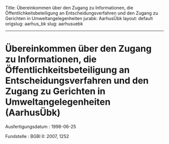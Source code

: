 Title: Übereinkommen über den Zugang zu Informationen, die Öffentlichkeitsbeteiligung
  an Entscheidungsverfahren und den Zugang zu Gerichten in Umweltangelegenheiten
jurabk: AarhusÜbk
layout: default
origslug: aarhus_bk
slug: aarhusuebk

---

# Übereinkommen über den Zugang zu Informationen, die Öffentlichkeitsbeteiligung an Entscheidungsverfahren und den Zugang zu Gerichten in Umweltangelegenheiten (AarhusÜbk)

Ausfertigungsdatum
:   1998-06-25

Fundstelle
:   BGBl II: 2007, 1252

